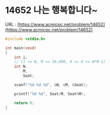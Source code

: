 # 14652 나는 행복합니다~

URL : [https://www.acmicpc.net/problem/14652](https://www.acmicpc.net/problem/14652)

```c
#include <stdio.h>

int main(void)
{
    int i;
    // (1 <= N, M <= 30,000, 0 <= K <= N*M-1)
    int N,
        M,
        Seat;

    scanf("%d %d %d", &N, &M, &Seat);

    printf("%d %d", Seat/M, Seat%M);

    return 0;
}
```